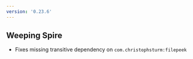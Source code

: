 ```yaml
---
version: '0.23.6'
---
```


## Weeping Spire

- Fixes missing transitive dependency on `com.christophsturm:filepeek`

